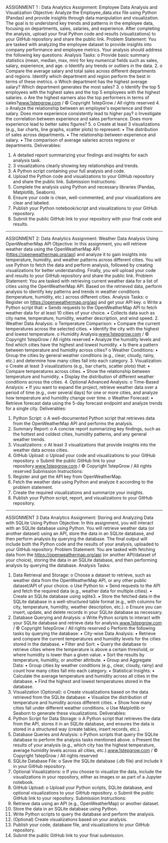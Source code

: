 ASSIGNMENT 1 :
Data Analytics Assignment: Employee Data Analysis and Visualization
Objective:
Analyze the Employee_data.xlsx file using Python (Pandas) and provide insights
through data manipulation and visualization. The goal is to understand key trends and
patterns in the employee data, focusing on departments, sales, salaries, and
experience. After completing the analysis, upload your final Python code and results
(visualizations) to your GitHub repository and share the public link.
Problem Statement:
You are tasked with analyzing the employee dataset to provide insights into company
performance and employee metrics. Your analysis should address the following key
questions:
Analysis Tasks:
o Provide basic summary statistics (mean, median, max, min) for key
numerical fields such as sales, salary, experience, and age.
o Identify any trends or outliers in the data.
2.
o Compare the average salary and total sales across different
departments and regions. Identify which department and region perform
the best in terms of these metrics.
o Which department has the highest average salary? Which department
generates the most sales?
3.
o Identify the top 5 employees with the highest sales and the top 5
employees with the highest salaries.
o Are the highest earners also the top performers in terms of sales?www.1stepgrow.com / © Copyright 1stepGrow / All rights reserved
4.
o Analyze the relationship between an employee's experience and their
salary. Does more experience consistently lead to higher pay?
o Investigate the correlation between experience and sales performance.
Does more experience lead to better sales figures?
5.
o Create at least 3 visualizations (e.g., bar charts, line graphs, scatter plots)
to represent:
▪ The distribution of sales across departments.
▪ The relationship between experience and salary.
▪ The comparison of average salaries across regions or departments.
Deliverables:
1. A detailed report summarizing your findings and insights for each analysis task.
2. 3 visualizations clearly showing key relationships and trends.
3. A Python script containing your full analysis and code.
4. Upload the Python code and visualizations to your GitHub repository and share
the public link.
Submission Instructions:
1. Complete the analysis using Python and necessary libraries (Pandas, Matplotlib,
Seaborn).
2. Ensure your code is clean, well-commented, and your visualizations are clear
and labeled.
3. Publish your Python notebook/script and visualizations to your GitHub
repository.
4. Submit the public GitHub link to your repository with your final code and
results.
------------------------------------------------------------------------------------------------------------------------------

ASSIGNMENT 2:
Data Analytics Assignment: Weather Data Analysis Using OpenWeatherMap API
Objective:
In this assignment, you will retrieve weather data using the OpenWeatherMap API
(https://openweathermap.org/api) and analyze it to gain insights into temperature,
humidity, and weather patterns across different cities. You will use Python to fetch the
data and perform analysis, followed by creating visualizations for better
understanding. Finally, you will upload your code and results to your GitHub repository
and share the public link.
Problem Statement:
You are tasked with retrieving current weather data for a list of cities using the
OpenWeatherMap API. Based on the retrieved data, perform analysis to identify key
patterns and trends in weather conditions (temperature, humidity, etc.) across different
cities.
Analysis Tasks:
o Register on https://openweathermap.org/api and get your API key.
o Write a Python script that:
▪ Sends requests to the OpenWeatherMap API to fetch weather
data for at least 10 cities of your choice.
▪ Collects data such as city name, temperature, humidity, weather
description, and wind speed.
2. Weather Data Analysis:
o Temperature Comparison:
▪ Compare the current temperatures across the selected cities.
▪ Identify the city with the highest and lowest temperature.
o Humidity Analysis:www.1stepgrow.com / © Copyright 1stepGrow / All rights reserved
▪ Analyze the humidity levels and find which cities have the highest
and lowest humidity.
▪ Is there a pattern between temperature and humidity across cities?
o Weather Conditions:
▪ Group the cities by general weather conditions (e.g., clear, cloudy,
rainy, etc.) and determine how many cities fall into each category.
3. Visualization:
o Create at least 3 visualizations (e.g., bar charts, scatter plots) that:
▪ Compare temperatures across cities.
▪ Show the relationship between temperature and humidity.
▪ Display the distribution of different weather conditions across the
cities.
4. Optional Advanced Analysis:
o Time-Based Analysis:
▪ If you want to expand the project, retrieve weather data over a
period of time (e.g., over several days) for one or more cities, and
analyze how temperature and humidity change over time.
o Weather Forecast:
▪ Retrieve forecast data using the 5-day forecast endpoint and
analyze trends for a single city.
Deliverables:
1. Python Script:
o A well-documented Python script that retrieves data from the
OpenWeatherMap API and performs the analysis.
2. Summary Report:
o A concise report summarizing key findings, such as the hottest and
coldest cities, humidity patterns, and any general weather trends.
3. Visualizations:
o At least 3 visualizations that provide insights into the weather data
across cities.
4. GitHub Upload:
o Upload your code and visualizations to your GitHub repository.
o Submit the public GitHub link to your repository.www.1stepgrow.com / © Copyright 1stepGrow / All rights reserved
Submission Instructions:
1. Register and get the API key from OpenWeatherMap.
2. Fetch the weather data using Python and analyze it according to the problem
statement.
3. Create the required visualizations and summarize your insights.
4. Publish your Python script, report, and visualizations to your GitHub repository.
------------------------------------------------------------------------------------------------------------------------------

ASSIGNMENT 3
Data Analytics Assignment: Storing and Analyzing Data with SQLite Using Python
Objective:
In this assignment, you will interact with an SQLite database using Python. You will
retrieve weather data (or another dataset) using an API, store the data in an SQLite
database, and then perform analysis by querying the database. The final output will
include both the Python code and the results of your analysis, uploaded to your GitHub
repository.
Problem Statement:
You are tasked with fetching data from the https://openweathermap.org/api (or
another API/dataset of your choice), storing the data in an SQLite database, and then
performing analysis by querying the database.
Analysis Tasks:
1. Data Retrieval and Storage:
o Choose a dataset to retrieve, such as weather data from the
OpenWeatherMap API, or any other public dataset/API of your choice.
o Use Python to:
▪ Send requests to the API and fetch the required data (e.g., weather
data for multiple cities).
▪ Create an SQLite database using sqlite3.
▪ Store the fetched data in the SQLite database in a well-structured
table format (e.g., with columns for city, temperature, humidity,
weather description, etc.).
o Ensure you can insert, update, and delete records in your SQLite database
as necessary.
2. Database Querying and Analysis:
o Write Python scripts to interact with your SQLite database and retrieve
data for analysis.www.1stepgrow.com / © Copyright 1stepGrow / All rights reserved
o Perform the following tasks by querying the database:
▪ City-wise Data Analysis:
▪ Retrieve and compare the current temperatures and
humidity levels for the cities stored in the database.
▪ Filter and Sort:
▪ Query the database to retrieve cities where the temperature
is above a certain threshold, or where humidity is lower
than a given value.
▪ Sort the results by temperature, humidity, or another
attribute.
▪ Group and Aggregate Data:
▪ Group cities by weather conditions (e.g., clear, cloudy, rainy)
and count how many cities fall into each category.
▪ Statistical Insights:
▪ Calculate the average temperature and humidity across all
cities in the database.
▪ Find the highest and lowest temperatures stored in the
database.
3. Visualization (Optional):
o Create visualizations based on the data retrieved from the SQLite
database:
▪ Visualize the distribution of temperature and humidity across
different cities.
▪ Show how many cities fall under different weather conditions.
o Use Matplotlib or Seaborn to generate these visualizations.
Deliverables:
1. Python Script for Data Storage:
o A Python script that retrieves the data from the API, stores it in an SQLite
database, and ensures the data is stored in a structured way (create
tables, insert records, etc.).
2. Database Queries and Analysis:
o Python scripts that query the SQLite database to perform the analysis
tasks mentioned above.
o Present the results of your analysis (e.g., which city has the highest
temperature, average humidity levels across all cities, etc.).www.1stepgrow.com / © Copyright 1stepGrow / All rights reserved
3. SQLite Database File:
o Save the SQLite database (.db file) and include it in your GitHub
repository.
4. Optional Visualizations:
o If you choose to visualize the data, include the visualizations in your
repository, either as images or as part of a Jupyter notebook.
5. GitHub Upload:
o Upload your Python scripts, SQLite database, and optional
visualizations to your GitHub repository.
o Submit the public GitHub link to your repository.
Submission Instructions:
1. Retrieve data using an API (e.g., OpenWeatherMap) or another dataset.
2. Store the data in an SQLite database using Python.
3. Write Python scripts to query the database and perform the analysis.
4. (Optional) Create visualizations based on your analysis.
5. Publish your code, database file, and visualizations to your GitHub repository.
6. Submit the public GitHub link to your final submission.
